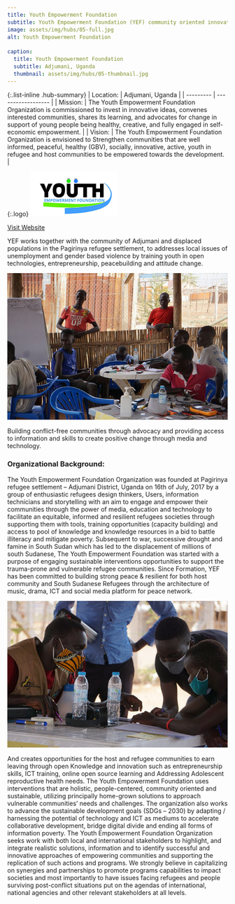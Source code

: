 ```yaml
---
title: Youth Empowerment Foundation
subtitle: Youth Empowerment Foundation (YEF) community oriented innovation hub in Adjumani district, Uganda.
image: assets/img/hubs/05-full.jpg
alt: Youth Empowerment Foundation

caption:
  title: Youth Empowerment Foundation
  subtitle: Adjumani, Uganda
  thumbnail: assets/img/hubs/05-thumbnail.jpg
---
```


{:.list-inline .hub-summary}
| Location: | Adjumani, Uganda |
| --------- | ------------------ |
| Mission:  | The Youth Empowerment Foundation Organization is commissioned to invest in innovative ideas, convenes interested communities, shares its learning, and advocates for change in support of young people being healthy, creative, and fully engaged in self-economic empowerment. |
| Vision: |  The Youth Empowerment Foundation Organization is envisioned to Strengthen communities that are well informed, peaceful, healthy (GBV), socially, innovative, active, youth in refugee and host communities to be empowered towards the development. |

{:.logo}
![Youth Empowerment Foundation](assets/img/hubs/05-logo.png)

<a href="http://www.yefadjumani.org/" class="btn btn-primary visit-website" target="_blank">Visit Website</a>  <a href="https://www.facebook.com/WeAreYEF/" class="btn btn-primary visit-website"><i class="fab fa-facebook-f"></i></a>  <a href="https://www.instagram.com/youth.empowermentfoundation/" class="btn btn-primary visit-website"><i class="fab fa-instagram"></i></a>  


YEF works together with the community of Adjumani and displaced populations in the Pagirinya refugee settlement, to addresses local issues of unemployment and gender based violence by training youth in open technologies, entrepreneurship, peacebuilding and attitude change.

![Youth Empowerment Foundation](assets/img/hubs/05-content-1.jpg)

Building conflict-free communities through advocacy and providing access to information and skills to create positive change through media and technology.

### Organizational Background:

The Youth Empowerment Foundation Organization was founded at Pagirinya refugee settlement – Adjumani District, Uganda on 16th of July, 2017 by a group of enthusiastic refugees design thinkers, Users, information technicians and storytelling with an aim to engage and empower their communities through the power of media, education and technology to facilitate an equitable, informed and resilient refugees societies through supporting them with tools, training opportunities (capacity building) and access to pool of knowledge and knowledge resources in a bid to battle illiteracy and mitigate poverty.
Subsequent to war, successive drought and famine in South Sudan which has led to the displacement of millions of south Sudanese, The Youth Empowerment Foundation was started with a purpose of engaging sustainable interventions opportunities to support the trauma-prone and vulnerable refugee communities.
Since Formation, YEF has been committed to building strong peace & resilient for both host community and South Sudanese Refugees through the architecture of music, drama, ICT and social media platform for peace network.

![Youth Empowerment Foundation](assets/img/hubs/05-content-2.jpg)

And creates opportunities for the host and refugee communities to earn leaving through open Knowledge and innovation such as entrepreneurship skills, ICT training, online open source learning and Addressing Adolescent reproductive health needs.
The Youth Empowerment Foundation uses interventions that are holistic, people-centered, community oriented and sustainable, utilizing principally home-grown solutions to approach vulnerable communities’ needs and challenges.
The organization also works to advance the sustainable development goals (SDGs – 2030) by adapting / harnessing the potential of technology and ICT as mediums to accelerate collaborative development, bridge digital divide and ending all forms of information poverty.
The Youth Empowerment Foundation Organization seeks work with both local and international stakeholders to highlight, and integrate realistic solutions, information and to identify successful and innovative approaches of empowering communities and supporting the replication of such actions and programs. We strongly believe in capitalizing on synergies and partnerships to promote programs capabilities to impact societies and most importantly to have issues facing refugees and people surviving post-conflict situations put on the agendas of international, national agencies and other relevant stakeholders at all levels.
